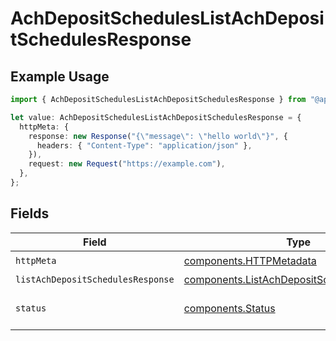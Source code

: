 # AchDepositSchedulesListAchDepositSchedulesResponse

## Example Usage

```typescript
import { AchDepositSchedulesListAchDepositSchedulesResponse } from "@apexfintechsolutions/ascend-sdk/models/operations";

let value: AchDepositSchedulesListAchDepositSchedulesResponse = {
  httpMeta: {
    response: new Response("{\"message\": \"hello world\"}", {
      headers: { "Content-Type": "application/json" },
    }),
    request: new Request("https://example.com"),
  },
};
```

## Fields

| Field                                                                                                    | Type                                                                                                     | Required                                                                                                 | Description                                                                                              |
| -------------------------------------------------------------------------------------------------------- | -------------------------------------------------------------------------------------------------------- | -------------------------------------------------------------------------------------------------------- | -------------------------------------------------------------------------------------------------------- |
| `httpMeta`                                                                                               | [components.HTTPMetadata](../../models/components/httpmetadata.md)                                       | :heavy_check_mark:                                                                                       | N/A                                                                                                      |
| `listAchDepositSchedulesResponse`                                                                        | [components.ListAchDepositSchedulesResponse](../../models/components/listachdepositschedulesresponse.md) | :heavy_minus_sign:                                                                                       | OK                                                                                                       |
| `status`                                                                                                 | [components.Status](../../models/components/status.md)                                                   | :heavy_minus_sign:                                                                                       | INVALID_ARGUMENT: The request has an invalid argument.                                                   |